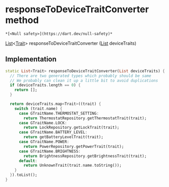 


# responseToDeviceTraitConverter method




    *[<Null safety>](https://dart.dev/null-safety)*




[List](https://api.flutter.dev/flutter/dart-core/List-class.html)&lt;[Trait](../../yonomi-sdk/Trait-class.md)> responseToDeviceTraitConverter
([List](https://api.flutter.dev/flutter/dart-core/List-class.html) deviceTraits)








## Implementation

```dart
static List<Trait> responseToDeviceTraitConverter(List deviceTraits) {
  // There are two generated types which probably should be same
  // We probably can clean it up a little bit to avoid duplications
  if (deviceTraits.length == 0) {
    return [];
  }

  return deviceTraits.map<Trait>((trait) {
    switch (trait.name) {
      case GTraitName.THERMOSTAT_SETTING:
        return ThermostatRepository.getThermostatTrait(trait);
      case GTraitName.LOCK:
        return LockRepository.getLockTrait(trait);
      case GTraitName.BATTERY_LEVEL:
        return getBatteryLevelTrait(trait);
      case GTraitName.POWER:
        return PowerRepository.getPowerTrait(trait);
      case GTraitName.BRIGHTNESS:
        return BrightnessRepository.getBrightnessTrait(trait);
      default:
        return UnknownTrait(trait.name.toString());
    }
  }).toList();
}
```







